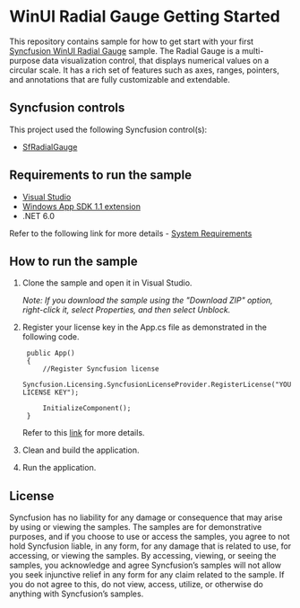 # WinUI Radial Gauge Getting Started

This repository contains sample for how to get start with your first [Syncfusion WinUI Radial Gauge](https://help.syncfusion.com/winui/radial-gauge/getting-started) sample. The Radial Gauge is a multi-purpose data visualization control, that displays numerical values on a circular scale. It has a rich set of features such as axes, ranges, pointers, and annotations that are fully customizable and extendable.

## Syncfusion controls

This project used the following Syncfusion control(s):
* [SfRadialGauge](https://www.syncfusion.com/winui-controls/radial-gauge)

## Requirements to run the sample

* [Visual Studio](https://visualstudio.microsoft.com/downloads/)
* [Windows App SDK 1.1 extension](https://docs.microsoft.com/en-us/windows/apps/windows-app-sdk/stable-channel#version-11)
* .NET 6.0

Refer to the following link for more details - [System Requirements](https://help.syncfusion.com/winui/system-requirements)

## How to run the sample

1. Clone the sample and open it in Visual Studio.

   *Note: If you download the sample using the "Download ZIP" option, right-click it, select Properties, and then select Unblock.*

2. Register your license key in the App.cs file as demonstrated in the following code.

        public App()
        {
            //Register Syncfusion license
            Syncfusion.Licensing.SyncfusionLicenseProvider.RegisterLicense("YOUR LICENSE KEY");

            InitializeComponent();
        }

    Refer to this [link](https://help.syncfusion.com/winui/licensing/overview) for more details.

3. Clean and build the application.

4. Run the application.

## License

Syncfusion has no liability for any damage or consequence that may arise by using or viewing the samples. The samples are for demonstrative purposes, and if you choose to use or access the samples, you agree to not hold Syncfusion liable, in any form, for any damage that is related to use, for accessing, or viewing the samples. By accessing, viewing, or seeing the samples, you acknowledge and agree Syncfusion’s samples will not allow you seek injunctive relief in any form for any claim related to the sample. If you do not agree to this, do not view, access, utilize, or otherwise do anything with Syncfusion’s samples.
